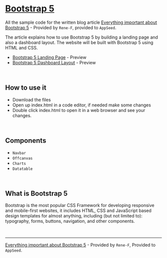 # [Bootstrap 5](https://getbootstrap.com)

All the sample code for the written blog article [Everything important about Bootstrap 5](https://#) - Provided by `Rene-F`, provided to `AppSeed`.

The article explains how to use Bootstrap 5 by building a landing page and also a dashboard layout. The website will be built with Bootstrap 5 using HTML and CSS.

- [Bootstrap 5 Landing Page](https://#) - Preview
- [Bootstrap 5 Dashboard Layout](https://#) - Preview

<br />

## How to use it 

- Download the files
- Open up index.html in a code editor, if needed make some changes
- Double click index.html to open it in a web browser and see your changes.

<br />

## Components

- `Navbar` 
- `Offcanvas`
- `Charts`
- `Datatable`

<br />

## What is Bootstrap 5

Bootstrap is the most popular CSS Framework for developing responsive and mobile-first websites, it includes HTML, CSS and JavaScript based design templates for almost anything, including (but not limited to): typography, forms, buttons, navigation, and other components.

<br />

--- 
[Everything important about Bootstrap 5](https://#) - Provided by `Rene-F`, Provided to `AppSeed`.
